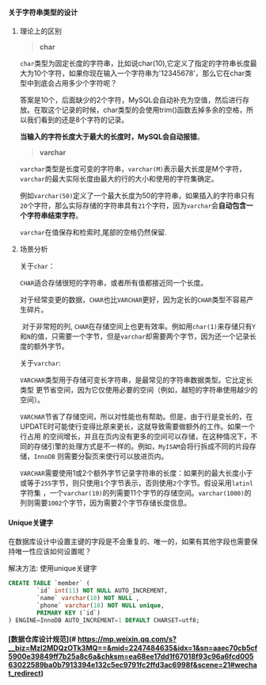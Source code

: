 #### 关于字符串类型的设计

1. 理论上的区别

   > **char**

   `char`类型为固定长度的字符串，比如说char(10),它定义了指定的字符串长度最大为10个字符，如果你现在输入一个字符串为'12345678'，那么它在char类型中到底会占用多少个字符呢？

   答案是10个，后面缺少的2个字符，MySQL会自动补充为空值，然后进行存放。在取这个记录的时候，char类型的会使用trim()函数去掉多余的空格，所以我们看到的还是8个字符的记录。

   **当输入的字符长度大于最大的长度时，MySQL会自动报错**。

   > **varchar**

   `varchar`类型是长度可变的字符串，`varchar(M)`表示最大长度是M个字符，`varchar`的最大实际长度由最大的行的大小和使用的字符集确定。

   例如`varchar(50)`定义了一个最大长度为50的字符串，如果插入的字符串只有`20`个字符，那么实际存储的字符串具有`21`个字符，因为`varchar`会**自动包含一个字符串结束字符**。

   `varchar`在值保存和检索时,尾部的空格仍然保留.

2. 场景分析

   关于`char`： 

   ​    `CHAR`适合存储很短的字符串，或者所有值都接近同一个长度。

   ​    对于经常变更的数据，`CHAR`也比`VARCHAR`更好，因为定长的`CHAR`类型不容易产生碎片。

   ​	对于非常短的列, `CHAR`在存储空间上也更有效率。例如用`char(1)`来存储只有`Y`和`N`的值，只需要一个字节，但是`varchar`却需要两个字节，因为还一个记录长度的额外字节。

   关于`varchar`: 

   ​     `VARCHAR`类型用于存储可变长字符串，是最常见的字符串数据类型。它比定长类型     更节省空间，因为它仅使用必要的空间（例如，越短的字符串使用越少的空间）。

   ​     `VARCHAR`节省了存储空间，所以对性能也有帮助。但是，由于行是变长的，在UPDATE时可能使行变得比原来更长，这就导致需要做额外的工作。如果一个行占用 的空间增长，并且在页内没有更多的空间可以存储，在这种情况下，不同的存储引擎的处理方式是不一样的。例如，`MyISAM`会将行拆成不同的片段存储，`InnoDB` 则需要分裂页来使行可以放进页内。

   ​     `VARCHAR`需要使用1或2个额外字节记录字符串的长度：如果列的最大长度小于或等于`255`字节，则只使用`1`个字节表示，否则使用`2`个字节。假设采用`latinl`字符集 ，一个`varchar(10)`的列需要11个字节的存储空间。`varchar(1000)`的列则需要`1002`个字节，因为需要2个字节存储长度信息。



#### Unique关键字

在数据库设计中设置主键的字段是不会重复的、唯一的，如果有其他字段也需要保持唯一性应该如何设置呢？

解决方法: 使用unique关键字

```sql
CREATE TABLE `member` (
		`id` int(11) NOT NULL AUTO_INCREMENT,
		`name` varchar(18) NOT NULL ,
		`phone` varchar(18) NOT NULL unique,
		PRIMARY KEY (`id`)  
) ENGINE=InnoDB AUTO_INCREMENT=1 DEFAULT CHARSET=utf8;
```





#### [数据仓库设计规范](# https://mp.weixin.qq.com/s?__biz=MzI2MDQzOTk3MQ==&mid=2247484635&idx=1&sn=aaec70cb5cf5900e39849ff7b25a8c6a&chksm=ea68ee17dd1f67018f93c96a6fcd00563022589ba0b7913394e132c5ec9791fc2ffd3ac6998f&scene=21#wechat_redirect)